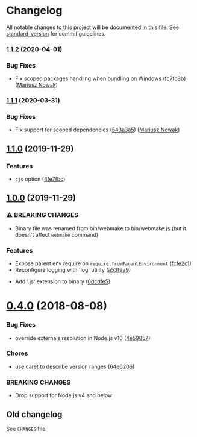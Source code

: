 # Changelog

All notable changes to this project will be documented in this file. See [standard-version](https://github.com/conventional-changelog/standard-version) for commit guidelines.

### [1.1.2](https://github.com/medikoo/modules-webmake/compare/v1.1.1...v1.1.2) (2020-04-01)

### Bug Fixes

- Fix scoped packages handling when bundling on Windows ([fc7fc8b](https://github.com/medikoo/modules-webmake/commit/fc7fc8b1d97cd1522f016dee84751f7831d307f5)) ([Mariusz Nowak](https://github.com/medikoo))

### [1.1.1](https://github.com/medikoo/modules-webmake/compare/v1.1.0...v1.1.1) (2020-03-31)

### Bug Fixes

- Fix support for scoped dependencies ([543a3a5](https://github.com/medikoo/modules-webmake/commit/543a3a5b93a26db4f56c6bfb0b9762ecb19db949)) ([Mariusz Nowak](https://github.com/medikoo))

## [1.1.0](https://github.com/medikoo/modules-webmake/compare/v1.0.0...v1.1.0) (2019-11-29)

### Features

- `cjs` option ([4fe7fbc](https://github.com/medikoo/modules-webmake/commit/4fe7fbcb8cdc1fb27eb96e4296b2a1b65faec89f))

## [1.0.0](https://github.com/medikoo/modules-webmake/compare/v0.4.0...v1.0.0) (2019-11-29)

### ⚠ BREAKING CHANGES

- Binary file was renamed from bin/webmake to bin/webmake.js
  (but it doesn't affect `webmake` command)

### Features

- Expose parent env require on `require.fromParentEnvironment` ([fcfe2c1](https://github.com/medikoo/modules-webmake/commit/fcfe2c191d1abf5b8d97bdbe0571dc2202bb0ba7))
- Reconfigure logging with 'log' utility ([a53f9a9](https://github.com/medikoo/modules-webmake/commit/a53f9a9edc9c3e8af4ab13c09d219ff6f8cfd3ef))

* Add '.js' extension to binary ([0dcdfe5](https://github.com/medikoo/modules-webmake/commit/0dcdfe584d1d099d1b06041b8c3348dba76a3f11))

<a name="0.4.0"></a>

# [0.4.0](https://github.com/medikoo/modules-webmake/compare/v0.3.43...v0.4.0) (2018-08-08)

### Bug Fixes

- override externals resolution in Node.js v10 ([4e59857](https://github.com/medikoo/modules-webmake/commit/4e59857))

### Chores

- use caret to describe version ranges ([64e6206](https://github.com/medikoo/modules-webmake/commit/64e6206))

### BREAKING CHANGES

- Drop support for Node.js v4 and below

## Old changelog

See `CHANGES` file
